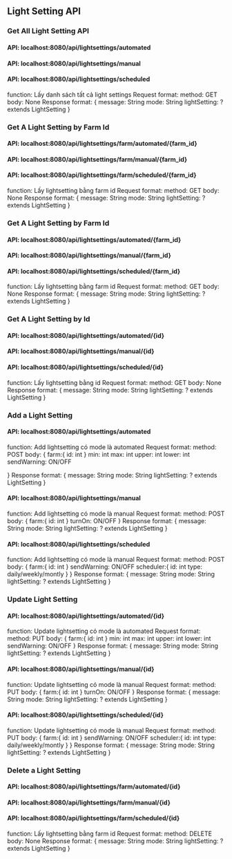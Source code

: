 ## Light Setting API
### Get All Light Setting API
#### API: localhost:8080/api/lightsettings/automated
#### API: localhost:8080/api/lightsettings/manual
#### API: localhost:8080/api/lightsettings/scheduled
function: Lấy danh sách tất cả light settings
Request format:
method: GET
body: None
Response format:
{
    message: String 
    mode: String 
    lightSetting: ? extends LightSetting
}

### Get A Light Setting by Farm Id
#### API: localhost:8080/api/lightsettings/farm/automated/{farm_id}
#### API: localhost:8080/api/lightsettings/farm/manual/{farm_id}
#### API: localhost:8080/api/lightsettings/farm/scheduled/{farm_id}
function: Lấy lightsetting bằng farm id
Request format:
method: GET
body: None
Response format:
{
    message: String
    mode: String
    lightSetting:  ? extends LightSetting
}

### Get A Light Setting by Farm Id
#### API: localhost:8080/api/lightsettings/automated/{farm_id}
#### API: localhost:8080/api/lightsettings/manual/{farm_id}
#### API: localhost:8080/api/lightsettings/scheduled/{farm_id}
function: Lấy lightsetting bằng farm id
Request format:
method: GET
body: None
Response format:
{
    message: String
    mode: String
    lightSetting:  ? extends LightSetting
}

### Get A Light Setting by Id
#### API: localhost:8080/api/lightsettings/automated/{id}
#### API: localhost:8080/api/lightsettings/manual/{id}
#### API: localhost:8080/api/lightsettings/scheduled/{id}
function: Lấy lightsetting bằng id
Request format:
method: GET
body: None
Response format:
{
    message: String
    mode: String
    lightSetting:  ? extends LightSetting
}

### Add a Light Setting
#### API: localhost:8080/api/lightsettings/automated
function: Add lightsetting có mode là automated
Request format:
method: POST
body: 
{
    farm:{
        id: int
    }
    min: int
    max: int
    upper: int
    lower: int
    sendWarning: ON/OFF
    
}
Response format:
{
    message: String
    mode: String
    lightSetting:  ? extends LightSetting
}
#### API: localhost:8080/api/lightsettings/manual
function: Add lightsetting có mode là manual
Request format:
method: POST
body:
{
    farm:{
        id: int
    }
    turnOn: ON/OFF
}
Response format:
{
    message: String
    mode: String
    lightSetting:  ? extends LightSetting
}
#### API: localhost:8080/api/lightsettings/scheduled
function: Add lightsetting có mode là manual
Request format:
method: POST
body:
{
    farm:{
        id: int
    }
    sendWarning: ON/OFF
    scheduler:{
        id: int
        type: daily/weekly/montly
    }
}
Response format:
{
    message: String
    mode: String
    lightSetting:  ? extends LightSetting
}

### Update Light Setting
#### API: localhost:8080/api/lightsettings/automated/{id}
function: Update lightsetting có mode là automated
Request format:
method: PUT
body:
{
    farm:{
        id: int
    }
    min: int
    max: int
    upper: int
    lower: int
    sendWarning: ON/OFF
}
Response format:
{
    message: String
    mode: String
    lightSetting:  ? extends LightSetting
}
#### API: localhost:8080/api/lightsettings/manual/{id}
function: Update lightsetting có mode là manual
Request format:
method: PUT
body:
{
    farm:{
        id: int
    }
    turnOn: ON/OFF
}
Response format:
{
    message: String
    mode: String
    lightSetting:  ? extends LightSetting
}
#### API: localhost:8080/api/lightsettings/scheduled/{id}
function: Update lightsetting có mode là manual
Request format:
method: PUT
body:
{
    farm:{
        id: int 
    }
    sendWarning: ON/OFF
    scheduler:{
    id: int
    type: daily/weekly/montly
}
}
Response format:
{
    message: String
    mode: String
    lightSetting:  ? extends LightSetting
}

### Delete a Light Setting
#### API: localhost:8080/api/lightsettings/farm/automated/{id}
#### API: localhost:8080/api/lightsettings/farm/manual/{id}
#### API: localhost:8080/api/lightsettings/farm/scheduled/{id}
function: Lấy lightsetting bằng farm id
Request format:
method: DELETE
body: None
Response format:
{
    message: String
    mode: String
    lightSetting:  ? extends LightSetting
}